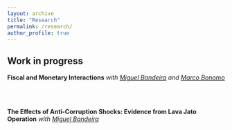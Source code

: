 ```yaml
---
layout: archive
title: "Research"
permalink: /research/
author_profile: true
---
```

## **Work in progress**

**Fiscal and Monetary Interactions** 
*with [Miguel Bandeira][miguel_bandeira] and [Marco Bonomo][marco_bonomo]*

</small><br><br/></div>

[miguel_bandeira]: https://sites.google.com/view/miguelbandeira/home?authuser=0
[marco_bonomo]: https://sites.google.com/site/marcoacbonomo/



**The Effects of Anti-Corruption Shocks: Evidence from Lava Jato Operation**
*with [Miguel Bandeira][miguel_bandeira]*